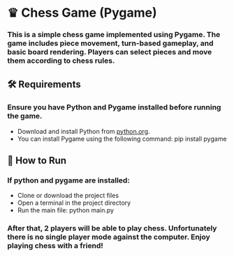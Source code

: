 # ♛ Chess Game (Pygame)

### This is a simple chess game implemented using Pygame. The game includes piece movement, turn-based gameplay, and basic board rendering. Players can select pieces and move them according to chess rules.

## 🛠 Requirements
### Ensure you have Python and Pygame installed before running the game.
- Download and install Python from [python.org](https://www.python.org).
- You can install Pygame using the following command: pip install pygame

## 🚀 How to Run
### If python and pygame are installed:
- Clone or download the project files
- Open a terminal in the project directory
- Run the main file: python main.py
### After that, 2 players will be able to play chess. Unfortunately there is no single player mode against the computer. Enjoy playing chess with a friend!



